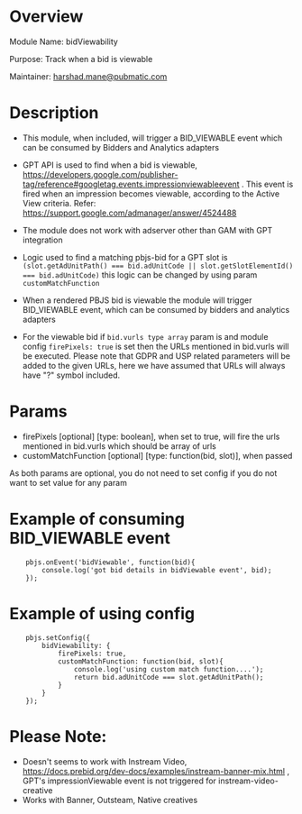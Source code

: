 # Overview

Module Name: bidViewability

Purpose: Track when a bid is viewable

Maintainer: harshad.mane@pubmatic.com

# Description
- This module, when included, will trigger a BID_VIEWABLE event which can be consumed by Bidders and Analytics adapters
- GPT API is used to find when a bid is viewable, https://developers.google.com/publisher-tag/reference#googletag.events.impressionviewableevent . This event is fired when an impression becomes viewable, according to the Active View criteria.
Refer: https://support.google.com/admanager/answer/4524488

- The module does not work with adserver other than GAM with GPT integration
- Logic used to find a matching pbjs-bid for a GPT slot is ``` (slot.getAdUnitPath() === bid.adUnitCode || slot.getSlotElementId() === bid.adUnitCode) ``` this logic can be changed by using param ```customMatchFunction```
- When a rendered PBJS bid is viewable the module will trigger BID_VIEWABLE event, which can be consumed by bidders and analytics adapters
- For the viewable bid if ```bid.vurls type array``` param is and module config ``` firePixels: true ``` is set then the URLs mentioned in bid.vurls will be executed. Please note that GDPR and USP related parameters will be added to the given URLs, here we have assumed that URLs will always have "?" symbol included.

# Params
- firePixels [optional] [type: boolean], when set to true, will fire the urls mentioned in bid.vurls which should be array of urls
- customMatchFunction [optional] [type: function(bid, slot)], when passed 

As both params are optional, you do not need to set config if you do not want to set value for any param

# Example of consuming BID_VIEWABLE event
```
	pbjs.onEvent('bidViewable', function(bid){
		console.log('got bid details in bidViewable event', bid);
	});

```

# Example of using config
```
	pbjs.setConfig({
        bidViewability: {
            firePixels: true,
            customMatchFunction: function(bid, slot){
                console.log('using custom match function....');
                return bid.adUnitCode === slot.getAdUnitPath();
            }
        }
    });
```

# Please Note:
- Doesn't seems to work with Instream Video, https://docs.prebid.org/dev-docs/examples/instream-banner-mix.html , GPT's impressionViewable event is not triggered for instream-video-creative
- Works with Banner, Outsteam, Native creatives


